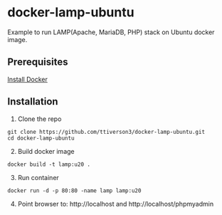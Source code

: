 # docker-lamp-ubuntu

Example to run LAMP(Apache, MariaDB, PHP) stack on Ubuntu docker image.

## Prerequisites
[Install Docker](https://docs.docker.com/manuals/)

## Installation
1. Clone the repo
```
git clone https://github.com/ttiverson3/docker-lamp-ubuntu.git
cd docker-lamp-ubuntu
```
2. Build docker image
```
docker build -t lamp:u20 .
```
3. Run container
```
docker run -d -p 80:80 -name lamp lamp:u20
```
4. Point browser to: http://localhost and http://localhost/phpmyadmin